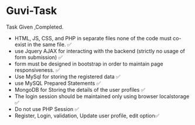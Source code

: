 # Guvi-Task
Task Given ,Completed.
-  HTML, JS, CSS, and PHP in separate files none of the 
code must co-exist in the same file.
✅
-  use Jquery AJAX for interacting with the backend (strictly no usage 
of form submission) ✅
- form must be designed in bootstrap in order to 
maintain page responsiveness. ✅
-  Use MySql for storing the registered data ✅
-  use MySQL Prepared Statements ✅
-  MongoDB for Storing the details of the user profiles ✅
-  The login session should be maintained only using browser localstorage ✅
-  Do not use PHP Session ✅
-  Register, Login, validation, Update user profile, edit option✅
